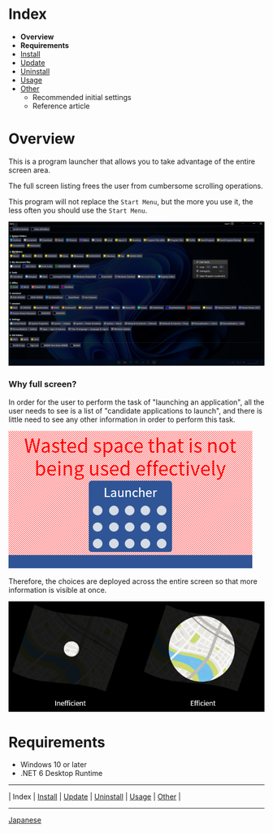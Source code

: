 # Index

- **Overview**
- **Requirements**
- [Install](install.md)
- [Update](update.md)
- [Uninstall](uninstall.md)
- [Usage](usage.md)
- [Other](other.md)
  - Recommended initial settings
  - Reference article

# Overview

This is a program launcher that allows you to take advantage of the entire screen area.

The full screen listing frees the user from cumbersome scrolling operations.

This program will not replace the `Start Menu`, but the more you use it, the less often you should use the `Start Menu`.

![image](img/top-image.png)

### Why full screen?

In order for the user to perform the task of "launching an application", all the user needs to see is a list of "candidate applications to launch", and there is little need to see any other information in order to perform this task.

![Launcher example](img/bad-launcher.png)

Therefore, the choices are deployed across the entire screen so that more information is visible at once.

![View map](img/map.png)

# Requirements

- Windows 10 or later
- .NET 6 Desktop Runtime

---

| Index | [Install](install.md) | [Update](update.md) | [Uninstall](uninstall.md) | [Usage](usage.md) | [Other](other.md) |

---

[Japanese](index-ja.md)
